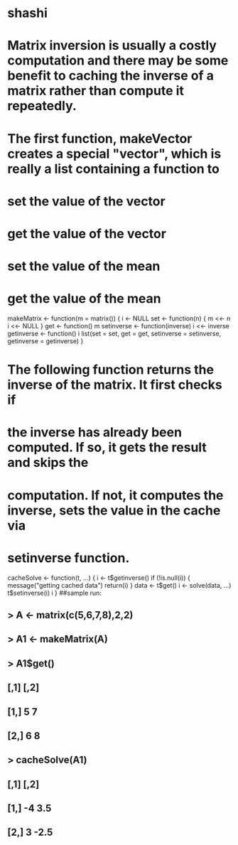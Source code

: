 # shashi
# Matrix inversion is usually a costly computation and there may be some benefit to caching the inverse of a matrix rather than compute it repeatedly.
# The first function, makeVector creates a special "vector", which is really a list containing a function to

# set the value of the vector
# get the value of the vector
# set the value of the mean
# get the value of the mean

makeMatrix <- function(m = matrix()) {
    i <- NULL
  set <- function(n) {
          m <<- n
          i <<- NULL
  }
  get <- function() m
  setinverse <- function(inverse) i <<- inverse
  getinverse <- function() i
  list(set = set,
       get = get,
       setinverse = setinverse,
       getinverse = getinverse)
}

# The following function returns the inverse of the matrix. It first checks if
# the inverse has already been computed. If so, it gets the result and skips the
# computation. If not, it computes the inverse, sets the value in the cache via
# setinverse function.


cacheSolve <- function(t, ...) {
  i <- t$getinverse()
  if (!is.null(i)) {
          message("getting cached data")
          return(i)
  }
  data <- t$get()
  i <- solve(data, ...)
  t$setinverse(i)
  i
}
##sample run:
## > A <- matrix(c(5,6,7,8),2,2)
## > A1 <- makeMatrix(A)
## > A1$get()
##       [,1] [,2]
## [1,]    5    7
## [2,]    6    8
## > cacheSolve(A1)
##        [,1] [,2]
## [1,]   -4    3.5
## [2,]    3    -2.5

